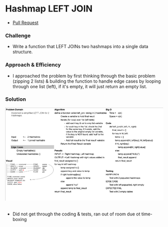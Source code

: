 # Hashmap LEFT JOIN
- [Pull Request]()

### Challenge

- Write a function that LEFT JOINs two hashmaps into a single data structure.

### Approach & Efficiency

- I approached the problem by first thinking through the basic problem (zipping 2 lists) & building the function to handle edge cases by looping through one list (left), if it's empty, it will just return an empty list.

### Solution
![White-board](assets/leftjoin.png)</br></br>

- Did not get through the coding & tests, ran out of room due ot time-boxing
